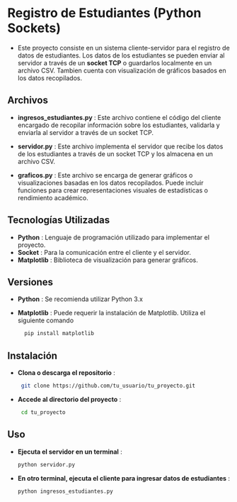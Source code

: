 # Registro de Estudiantes (Python Sockets)

- Este proyecto consiste en un sistema cliente-servidor para el registro de datos de estudiantes. Los datos de los estudiantes se pueden enviar al servidor a través de un **socket TCP** o guardarlos localmente en un archivo CSV. Tambien cuenta con visualización de gráficos basados en los datos recopilados.

## Archivos
- **ingresos_estudiantes.py** : Este archivo contiene el código del cliente encargado de recopilar información sobre los estudiantes, validarla y enviarla al servidor a través de un socket TCP.
  
- **servidor.py** : Este archivo implementa el servidor que recibe los datos de los estudiantes a través de un socket TCP y los almacena en un archivo CSV.

- **graficos.py** : Este archivo se encarga de generar gráficos o visualizaciones basadas en los datos recopilados. Puede incluir funciones para crear representaciones visuales de estadísticas o rendimiento académico.

## Tecnologías Utilizadas
- **Python** : Lenguaje de programación utilizado para implementar el proyecto.
- **Socket** : Para la comunicación entre el cliente y el servidor.
- **Matplotlib** : Biblioteca de visualización para generar gráficos.

## Versiones
- **Python** : Se recomienda utilizar Python 3.x
- **Matplotlib** : Puede requerir la instalación de Matplotlib. Utiliza el siguiente comando
  
    ```bash
      pip install matplotlib

## Instalación
- **Clona o descarga el repositorio** :

     ```bash
      git clone https://github.com/tu_usuario/tu_proyecto.git
     
- **Accede al directorio del proyecto** :

     ```bash
      cd tu_proyecto
## Uso
- **Ejecuta el servidor en un terminal** :
  
    ```bash
    python servidor.py

- **En otro terminal, ejecuta el cliente para ingresar datos de estudiantes** :

    ```bash
    python ingresos_estudiantes.py
